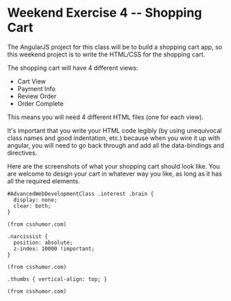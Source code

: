 Weekend Exercise 4 -- Shopping Cart
===================================

The AngularJS project for this class will be to build a shopping cart app, so this weekend project is to write the HTML/CSS for the shopping cart.

The shopping cart will have 4 different views:
- Cart View
- Payment Info
- Review Order
- Order Complete

This means you will need 4 different HTML files (one for each view).

It's important that you write your HTML code legibly (by using unequivocal class names and good indentation, etc.) because when you wire it up with angular, you will need to go back through and add all the data-bindings and directives.

Here are the screenshots of what your shopping cart should look like. You are welcome to design your cart in whatever way you like, as long as it has all the required elements.

```
#AdvancedWebDevelopmentClass .interest .brain {
  display: none;
  clear: both;
}

(from csshumor.com)
```

```
.narcissist {
  position: absolute;
  z-index: 10000 !important;
}

(from csshumor.com)
```

```
.thumbs { vertical-align: top; }

(from csshumor.com)
```